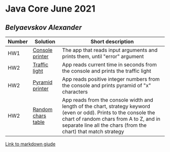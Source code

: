 # Java Core June 2021

## *Belyaevskov Alexander*

| Number | Solution  | Short description
| --- | --- | --- |
| HW1 | [Console printer](https://github.com/NikolaevArtem/Java_Core_June_2021/tree/feature/AlexanderBelyaevskov/src/main/java/homework_1) | The app that reads input arguments and prints them, until "error" argument |
| HW2 | [Traffic light](https://github.com/NikolaevArtem/Java_Core_June_2021/blob/feature/AlexanderBelyaevskov/src/main/java/homework_2/TrafficLight.java) | App reads current time in seconds from the console and prints the traffic light |
| HW2 | [Pyramid printer](https://github.com/NikolaevArtem/Java_Core_June_2021/blob/feature/AlexanderBelyaevskov/src/main/java/homework_2/PyramidPrinter.java) | App reads positive integer numbers from the console and prints pyramid of "x" characters  |
| HW2 | [Random chars table](https://github.com/NikolaevArtem/Java_Core_June_2021/blob/feature/AlexanderBelyaevskov/src/main/java/homework_2/RandomCharsTable.java) | App reads from the console width and length of the chart, strategy keyword (even or odd). Prints to the console the chart of random chars from A to Z, and in separate line all the chars (from the chart) that match strategy |

[Link to markdown giude](https://github.com/adam-p/markdown-here/wiki/Markdown-Cheatsheet)
